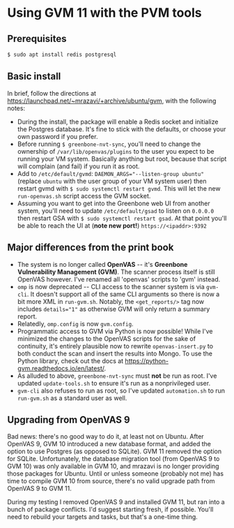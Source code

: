 # Using GVM 11 with the PVM tools

## Prerequisites

``` bash
$ sudo apt install redis postgresql
```

## Basic install

In brief, follow the directions at https://launchpad.net/~mrazavi/+archive/ubuntu/gvm, with the following notes:

* During the install, the package will enable a Redis socket and initialize the Postgres database. It's fine to stick with the defaults, or choose your own password if you prefer.
* Before running `$ greenbone-nvt-sync`, you'll need to change the ownership of `/var/lib/openvas/plugins` to the user you expect to be running your VM system. Basically anything but root, because that script will complain (and fail) if you run it as root.
* Add to `/etc/default/gvmd`: `DAEMON_ARGS="--listen-group ubuntu"` (replace `ubuntu` with the user group of your VM system user) then restart gvmd with `$ sudo systemctl restart gvmd`. This will let the new `run-openvas.sh` script access the GVM socket.
* Assuming you want to get into the Greenbone web UI from another system, you'll need to update `/etc/default/gsad` to listen on `0.0.0.0` then restart GSA with `$ sudo systemctl restart gsad`. At that point you'll be able to reach the UI at (**note new port!**) `https://<ipaddr>:9392`

## Major differences from the print book

* The system is no longer called **OpenVAS** -- it's **Greenbone Vulnerability Management (GVM)**. The scanner process itself is still OpenVAS however. I've renamed all 'openvas' scripts to 'gvm' instead.
* `omp` is now deprecated -- CLI access to the scanner system is via `gvm-cli`. It doesn't support all of the same CLI arguments so there is now a bit more XML in `run-gvm.sh`. Notably, the `<get_reports/>` tag now includes `details="1"` as otherwise GVM will only return a summary report.
* Relatedly, `omp.config` is now `gvm.config`.
* Programmatic access to GVM via Python is now possible! While I've minimized the changes to the OpenVAS scripts for the sake of continuity, it's entirely plausible now to rewrite `openvas-insert.py` to both conduct the scan and insert the results into Mongo. To use the Python library, check out the docs at https://python-gvm.readthedocs.io/en/latest/.
* As alluded to above, `greenbone-nvt-sync` must **not** be run as root. I've updated `update-tools.sh` to ensure it's run as a nonprivileged user.
* `gvm-cli` also refuses to run as root, so I've updated `automation.sh` to run `run-gvm.sh` as a standard user as well.

## Upgrading from OpenVAS 9

Bad news: there's no good way to do it, at least not on Ubuntu. After OpenVAS 9, GVM 10 introduced a new database format, and added the option to use Postgres (as opposed to SQLite). GVM 11 removed the option for SQLite. Unfortunately, the database migration tool (from OpenVAS 9 to GVM 10) was only available in GVM 10, and mrazavi is no longer providing those packages for Ubuntu. Until or unless someone (probably not me) has time to compile GVM 10 from source, there's no valid upgrade path from OpenVAS 9 to GVM 11.

During my testing I removed OpenVAS 9 and installed GVM 11, but ran into a bunch of package conflicts. I'd suggest starting fresh, if possible. You'll need to rebuild your targets and tasks, but that's a one-time thing.
